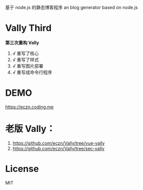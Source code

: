 基于 node.js 的静态博客程序 
an blog generator based on node.js

# Vally Third 

**第三次重构 Vally**

1. √ 重写了核心 
2. √ 重写了样式
3. √ 重写图片部署 
4. √ 重写成命令行程序 

# DEMO 
https://eczn.coding.me  

# 老版 Vally： 

1. https://github.com/eczn/Vally/tree/vue-vally 
2. https://github.com/eczn/Vally/tree/sec-vally 

# License
MIT
